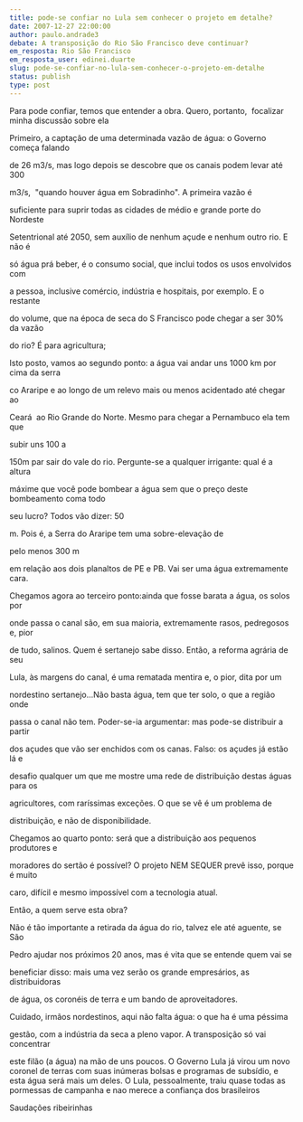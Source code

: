 ```yaml
---
title: pode-se confiar no Lula sem conhecer o projeto em detalhe?
date: 2007-12-27 22:00:00
author: paulo.andrade3
debate: A transposição do Rio São Francisco deve continuar?
em_resposta: Rio São Francisco
em_resposta_user: edinei.duarte
slug: pode-se-confiar-no-lula-sem-conhecer-o-projeto-em-detalhe
status: publish 
type: post
---
```


  

  

  

  

Para pode confiar, temos que entender a obra. Quero, portanto,  focalizar minha discussão sobre ela  

Primeiro, a captação de uma determinada vazão de água: o Governo começa falando  

de 26 m3/s, mas logo depois se descobre que os canais podem levar até 300  

m3/s,  "quando houver água em Sobradinho". A primeira vazão é  

suficiente para suprir todas as cidades de médio e grande porte do Nordeste  

Setentrional até 2050, sem auxílio de nenhum açude e nenhum outro rio. E não é  

só água prá beber, é o consumo social, que inclui todos os usos envolvidos com  

a pessoa, inclusive comércio, indústria e hospitais, por exemplo. E o restante  

do volume, que na época de seca do S Francisco pode chegar a ser 30% da vazão  

do rio? É para agricultura;  

Isto posto, vamos ao segundo ponto: a água vai andar uns 1000 km por cima da serra  

co Araripe e ao longo de um relevo mais ou menos acidentado até chegar ao  

Ceará  ao Rio Grande do Norte. Mesmo para chegar a Pernambuco ela tem que  

subir uns 100 a  

150m par sair do vale do rio. Pergunte-se a qualquer irrigante: qual é a altura  

máxime que você pode bombear a água sem que o preço deste bombeamento coma todo  

seu lucro? Todos vão dizer: 50  

 m. Pois é, a Serra do Araripe tem uma sobre-elevação de  

pelo menos 300 m  

em relação aos dois planaltos de PE e PB. Vai ser uma água extremamente cara.  

Chegamos agora ao terceiro ponto:ainda que fosse barata a água, os solos por  

onde passa o canal são, em sua maioria, extremamente rasos, pedregosos e, pior  

de tudo, salinos. Quem é sertanejo sabe disso. Então, a reforma agrária de seu  

Lula, às margens do canal, é uma rematada mentira e, o pior, dita por um  

nordestino sertanejo...Não basta água, tem que ter solo, o que a região onde  

passa o canal não tem. Poder-se-ia argumentar: mas pode-se distribuir a partir  

dos açudes que vão ser enchidos com os canas. Falso: os açudes já estão lá e  

desafio qualquer um que me mostre uma rede de distribuição destas águas para os  

agricultores, com raríssimas exceções. O que se vê é um problema de  

distribuição, e não de disponibilidade.  

Chegamos ao quarto ponto: será que a distribuição aos pequenos produtores e  

moradores do sertão é possível? O projeto NEM SEQUER prevê isso, porque é muito  

caro, difícil e mesmo impossível com a tecnologia atual.  

Então, a quem serve esta obra?  

Não é tão importante a retirada da água do rio, talvez ele até aguente, se São  

Pedro ajudar nos próximos 20 anos, mas é vita que se entende quem vai se  

beneficiar disso: mais uma vez serão os grande empresários, as distribuidoras  

de água, os coronéis de terra e um bando de aproveitadores.  

Cuidado, irmãos nordestinos, aqui não falta água: o que ha é uma péssima  

gestão, com a indústria da seca a pleno vapor. A transposição só vai concentrar  

este filão (a água) na mão de uns poucos. O Governo Lula já virou um novo coronel de terras com suas inúmeras bolsas e programas de subsídio, e esta água será mais um deles. O Lula, pessoalmente, traiu quase todas as pormessas de campanha e nao merece a confiança dos brasileiros  

Saudações ribeirinhas  

  

  

  

